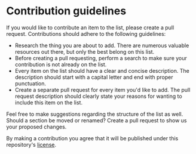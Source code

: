 # Contribution guidelines

If you would like to contribute an item to the list, please create a pull request. Contributions should adhere to the following guidelines:

* Research the thing you are about to add. There are numerous valuable resources out there, but only the best belong on this list.
* Before creating a pull requesting, perform a search to make sure your contribution is not already on the list.
* Every item on the list should have a clear and concise description. The description should start with a capital letter and end with proper punctuation.
* Create a separate pull request for every item you'd like to add. The pull request description should clearly state your reasons for wanting to include this item on the list.

Feel free to make suggestions regarding the structure of the list as well. Should a section be moved or renamed? Create a pull request to show us your proposed changes.

By making a contribution you agree that it will be published under this repository's [license](https://github.com/njdehoog/awesome-data-journalism/blob/master/LICENSE).
